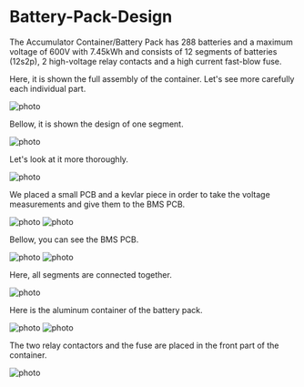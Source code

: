 # Battery-Pack-Design

The Accumulator Container/Battery Pack has 288 batteries and a maximum voltage of 600V with 7.45kWh and consists of 12 segments of batteries (12s2p), 2 high-voltage relay contacts and a high current fast-blow fuse.

Here, it is shown the full assembly of the container. Let's see more carefully each individual part.

![photo](Screenshots/Screenshot_10.png)

Bellow, it is shown the design of one segment.

![photo](Screenshots/Screenshot_1.png)

Let's look at it more thoroughly.

![photo](Screenshots/Screenshot_2.png)

We placed a small PCB and a kevlar piece in order to take the voltage measurements and give them to the BMS PCB.

![photo](Screenshots/Screenshot_3.png)
![photo](Screenshots/Screenshot_4.png)

Bellow, you can see the BMS PCB.

![photo](Screenshots/Screenshot_5.png)
![photo](Screenshots/Screenshot_6.png)

Here, all segments are connected together.

![photo](Screenshots/Screenshot_7.png)

Here is the aluminum container of the battery pack.

![photo](Screenshots/Screenshot_8.png)
![photo](Screenshots/Screenshot_9.png)

The two relay contactors and the fuse are placed in the front part of the container.

![photo](Screenshots/Screenshot_11.png)
